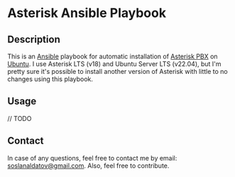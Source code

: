 # Asterisk Ansible Playbook

## Description

This is an [Ansible](https://www.ansible.com/) playbook for automatic installation of [Asterisk PBX](https://www.asterisk.org/) on [Ubuntu](https://ubuntu.com/).
I use Asterisk LTS (v18) and Ubuntu Server LTS (v22.04), but I'm pretty sure it's possible to install another version of Asterisk with little to no changes using this playbook.

## Usage

// TODO

## Contact

In case of any questions, feel free to contact me by email: [soslanaldatov@gmail.com](mailto:soslanaldatov@gmail.com).
Also, feel free to contribute.